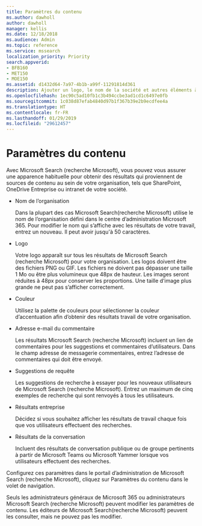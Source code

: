 ```yaml
---
title: Paramètres du contenu
ms.author: dawholl
author: dawholl
manager: kellis
ms.date: 12/18/2018
ms.audience: Admin
ms.topic: reference
ms.service: mssearch
localization_priority: Priority
search.appverid:
- BFB160
- MET150
- MOE150
ms.assetid: d1432d64-7a97-4b1b-a99f-11291814d361
description: Ajouter un logo, le nom de la société et autres éléments à vos résultats de travail relatifs à Microsoft Search (recherche Microsoft)
ms.openlocfilehash: 1ec90c5ad10fb1c3b494ccbe3ad1cd1c6497e0fb
ms.sourcegitcommit: 1c038d87efab4840d97b1f367b39e2b9ecdfee4a
ms.translationtype: HT
ms.contentlocale: fr-FR
ms.lasthandoff: 01/29/2019
ms.locfileid: "29612457"
---
```

# <a name="content-settings"></a>Paramètres du contenu

Avec Microsoft Search (recherche Microsoft), vous pouvez vous assurer une apparence habituelle pour obtenir des résultats qui proviennent de sources de contenu au sein de votre organisation, tels que SharePoint, OneDrive Entreprise ou intranet de votre société. 
  
- Nom de l’organisation
    
    Dans la plupart des cas Microsoft Search(recherche Microsoft) utilise le nom de l’organisation défini dans le centre d’administration Microsoft 365. Pour modifier le nom qui s’affiche avec les résultats de votre travail, entrez un nouveau. Il peut avoir jusqu'à 50 caractères.
    
- Logo
    
    Votre logo apparaît sur tous les résultats de Microsoft Search (recherche Microsoft) pour votre organisation. Les logos doivent être des fichiers PNG ou GIF. Les fichiers ne doivent pas dépasser une taille 1 Mo ou être plus volumineux que 48px de hauteur. Les images seront réduites à 48px pour conserver les proportions. Une taille d’image plus grande ne peut pas s’afficher correctement.
    
- Couleur
    
    Utilisez la palette de couleurs pour sélectionner la couleur d’accentuation afin d’obtenir des résultats travail de votre organisation.
    
- Adresse e-mail du commentaire
    
    Les résultats Microsoft Search (recherche Microsoft) incluent un lien de commentaires pour les suggestions et commentaires d’utilisateurs. Dans le champ adresse de messagerie commentaires, entrez l’adresse de commentaires qui doit être envoyé.
    
- Suggestions de requête
    
    Les suggestions de recherche à essayer pour les nouveaux utilisateurs de Microsoft Search (recherche Microsoft). Entrez un maximum de cinq exemples de recherche qui sont renvoyés à tous les utilisateurs.
    
- Résultats entreprise
    
    Décidez si vous souhaitez afficher les résultats de travail chaque fois que vos utilisateurs effectuent des recherches.
    
- Résultats de la conversation
    
    Incluent des résultats de conversation publique ou de groupe pertinents à partir de Microsoft Teams ou Microsoft Yammer lorsque vos utilisateurs effectuent des recherches.
    
Configurez ces paramètres dans le portail d’administration de Microsoft Search (recherche Microsoft), cliquez sur Paramètres du contenu dans le volet de navigation.
  
Seuls les administrateurs généraux de Microsoft 365 ou administrateurs Microsoft Search (recherche Microsoft) peuvent modifier les paramètres de contenu. Les éditeurs de Microsoft Search(recherche Microsoft) peuvent les consulter, mais ne pouvez pas les modifier.


